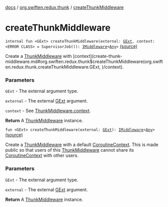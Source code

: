 [docs](../index.md) / [org.swiften.redux.thunk](index.md) / [createThunkMiddleware](./create-thunk-middleware.md)

# createThunkMiddleware

`internal fun <GExt> createThunkMiddleware(external: `[`GExt`](create-thunk-middleware.md#GExt)`, context: <ERROR CLASS> = SupervisorJob()): `[`IMiddleware`](../org.swiften.redux.core/-i-middleware.md)`<`[`Any`](https://kotlinlang.org/api/latest/jvm/stdlib/kotlin/-any/index.html)`>` [(source)](https://github.com/protoman92/KotlinRedux/tree/master/common/common-thunk/src/main/kotlin/org/swiften/redux/thunk/ThunkMiddleware.kt#L92)

Create a [ThunkMiddleware](-thunk-middleware/index.md) with [context](create-thunk-middleware.md#org.swiften.redux.thunk$createThunkMiddleware(org.swiften.redux.thunk.createThunkMiddleware.GExt, )/context).

### Parameters

`GExt` - The external argument type.

`external` - The external [GExt](create-thunk-middleware.md#GExt) argument.

`context` - See [ThunkMiddleware.context](-thunk-middleware/context.md).

**Return**
A [ThunkMiddleware](-thunk-middleware/index.md) instance.

`fun <GExt> createThunkMiddleware(external: `[`GExt`](create-thunk-middleware.md#GExt)`): `[`IMiddleware`](../org.swiften.redux.core/-i-middleware.md)`<`[`Any`](https://kotlinlang.org/api/latest/jvm/stdlib/kotlin/-any/index.html)`>` [(source)](https://github.com/protoman92/KotlinRedux/tree/master/common/common-thunk/src/main/kotlin/org/swiften/redux/thunk/ThunkMiddleware.kt#L106)

Create a [ThunkMiddleware](-thunk-middleware/index.md) with a default [CoroutineContext](#). This is made public so that users
of this [ThunkMiddleware](-thunk-middleware/index.md) cannot share its [CoroutineContext](#) with other users.

### Parameters

`GExt` - The external argument type.

`external` - The external [GExt](create-thunk-middleware.md#GExt) argument.

**Return**
A [ThunkMiddleware](-thunk-middleware/index.md) instance.

